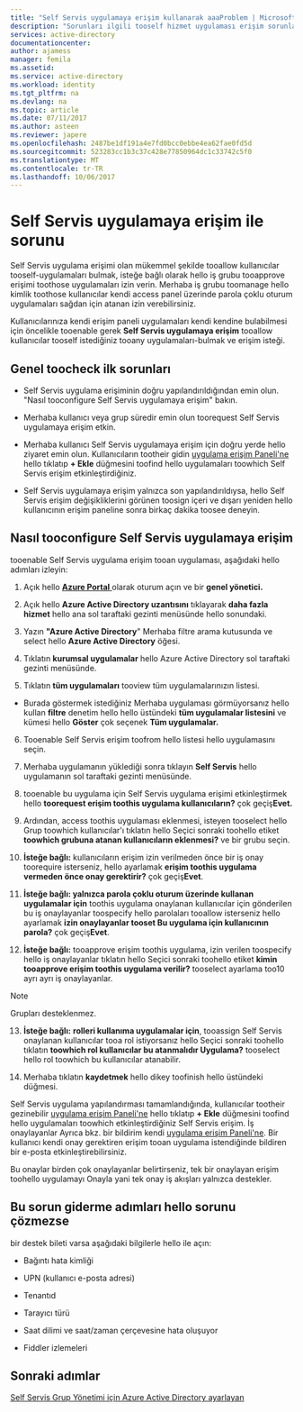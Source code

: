 ```yaml
---
title: "Self Servis uygulamaya erişim kullanarak aaaProblem | Microsoft Docs"
description: "Sorunları ilgili tooself hizmet uygulaması erişim sorunlarını giderme"
services: active-directory
documentationcenter: 
author: ajamess
manager: femila
ms.assetid: 
ms.service: active-directory
ms.workload: identity
ms.tgt_pltfrm: na
ms.devlang: na
ms.topic: article
ms.date: 07/11/2017
ms.author: asteen
ms.reviewer: japere
ms.openlocfilehash: 2487be1df191a4e7fd0bcc0ebbe4ea62fae0fd5d
ms.sourcegitcommit: 523283cc1b3c37c428e77850964dc1c33742c5f0
ms.translationtype: MT
ms.contentlocale: tr-TR
ms.lasthandoff: 10/06/2017
---
```

# <a name="problem-using-self-service-application-access"></a>Self Servis uygulamaya erişim ile sorunu

Self Servis uygulama erişimi olan mükemmel şekilde tooallow kullanıcılar tooself-uygulamaları bulmak, isteğe bağlı olarak hello iş grubu tooapprove erişimi toothose uygulamaları izin verin. Merhaba iş grubu toomanage hello kimlik toothose kullanıcılar kendi access panel üzerinde parola çoklu oturum uygulamaları sağdan için atanan izin verebilirsiniz.

Kullanıcılarınıza kendi erişim paneli uygulamaları kendi kendine bulabilmesi için öncelikle tooenable gerek **Self Servis uygulamaya erişim** tooallow kullanıcılar tooself istediğiniz tooany uygulamaları-bulmak ve erişim isteği.

## <a name="general-issues-toocheck-first"></a>Genel toocheck ilk sorunları

-   Self Servis uygulama erişiminin doğru yapılandırıldığından emin olun. "Nasıl tooconfigure Self Servis uygulamaya erişim" bakın.

-   Merhaba kullanıcı veya grup süredir emin olun toorequest Self Servis uygulamaya erişim etkin.

-   Merhaba kullanıcı Self Servis uygulamaya erişim için doğru yerde hello ziyaret emin olun. Kullanıcıların tootheir gidin [uygulama erişim Paneli'ne](https://myapps.microsoft.com/) hello tıklatıp **+ Ekle** düğmesini toofind hello uygulamaları toowhich Self Servis erişim etkinleştirdiğiniz.

-   Self Servis uygulamaya erişim yalnızca son yapılandırıldıysa, hello Self Servis erişim değişikliklerini görünen toosign içeri ve dışarı yeniden hello kullanıcının erişim paneline sonra birkaç dakika toosee deneyin.

## <a name="how-tooconfigure-self-service-application-access"></a>Nasıl tooconfigure Self Servis uygulamaya erişim

tooenable Self Servis uygulama erişim tooan uygulaması, aşağıdaki hello adımları izleyin:

1.  Açık hello [ **Azure Portal** ](https://portal.azure.com/) olarak oturum açın ve bir **genel yönetici.**

2.  Açık hello **Azure Active Directory uzantısını** tıklayarak **daha fazla hizmet** hello ana sol taraftaki gezinti menüsünde hello sonundaki.

3.  Yazın **"Azure Active Directory**" Merhaba filtre arama kutusunda ve select hello **Azure Active Directory** öğesi.

4.  Tıklatın **kurumsal uygulamalar** hello Azure Active Directory sol taraftaki gezinti menüsünde.

5.  Tıklatın **tüm uygulamaları** tooview tüm uygulamalarınızın listesi.

  * Burada göstermek istediğiniz Merhaba uygulaması görmüyorsanız hello kullan **filtre** denetim hello hello üstündeki **tüm uygulamalar listesini** ve kümesi hello **Göster** çok seçenek **Tüm uygulamalar.**

6.  Tooenable Self Servis erişim toofrom hello listesi hello uygulamasını seçin.

7.  Merhaba uygulamanın yüklediği sonra tıklayın **Self Servis** hello uygulamanın sol taraftaki gezinti menüsünde.

8.  tooenable bu uygulama için Self Servis uygulama erişimi etkinleştirmek hello **toorequest erişim toothis uygulama kullanıcıların?** çok geçiş**Evet.**

9.  Ardından, access toothis uygulaması eklenmesi, isteyen tooselect hello Grup toowhich kullanıcılar'ı tıklatın hello Seçici sonraki toohello etiket **toowhich grubuna atanan kullanıcıların eklenmesi?** ve bir grubu seçin.

10. **İsteğe bağlı:** kullanıcıların erişim izin verilmeden önce bir iş onay toorequire isterseniz, hello ayarlamak **erişim toothis uygulama vermeden önce onay gerektirir?** çok geçiş**Evet**.

11. **İsteğe bağlı: yalnızca parola çoklu oturum üzerinde kullanan uygulamalar için** toothis uygulama onaylanan kullanıcılar için gönderilen bu iş onaylayanlar toospecify hello parolaları tooallow isterseniz hello ayarlamak **izin onaylayanlar tooset Bu uygulama için kullanıcının parola?**  çok geçiş**Evet**.

12. **İsteğe bağlı:** tooapprove erişim toothis uygulama, izin verilen toospecify hello iş onaylayanlar tıklatın hello Seçici sonraki toohello etiket **kimin tooapprove erişim toothis uygulama verilir?** tooselect ayarlama too10 ayrı ayrı iş onaylayanlar.

 >[!NOTE]
 > Grupları desteklenmez.
 >
 >

13. **İsteğe bağlı:** **rolleri kullanıma uygulamalar için**, tooassign Self Servis onaylanan kullanıcılar tooa rol istiyorsanız hello Seçici sonraki toohello tıklatın **toowhich rol kullanıcılar bu atanmalıdır Uygulama?**  tooselect hello rol toowhich bu kullanıcılar atanabilir.

14. Merhaba tıklatın **kaydetmek** hello dikey toofinish hello üstündeki düğmesi.

Self Servis uygulama yapılandırması tamamlandığında, kullanıcılar tootheir gezinebilir [uygulama erişim Paneli'ne](https://myapps.microsoft.com/) hello tıklatıp **+ Ekle** düğmesini toofind hello uygulamaları toowhich etkinleştirdiğiniz Self Servis erişim. İş onaylayanlar Ayrıca bkz. bir bildirim kendi [uygulama erişim Paneli'ne](https://myapps.microsoft.com/). Bir kullanıcı kendi onay gerektiren erişim tooan uygulama istendiğinde bildiren bir e-posta etkinleştirebilirsiniz. 

Bu onaylar birden çok onaylayanlar belirtirseniz, tek bir onaylayan erişim toohello uygulamayı Onayla yani tek onay iş akışları yalnızca destekler.

## <a name="if-these-troubleshooting-steps-do-not-resolve-hello-issue"></a>Bu sorun giderme adımları hello sorunu çözmezse 

bir destek bileti varsa aşağıdaki bilgilerle hello ile açın:

-   Bağıntı hata kimliği

-   UPN (kullanıcı e-posta adresi)

-   Tenantıd

-   Tarayıcı türü

-   Saat dilimi ve saat/zaman çerçevesine hata oluşuyor

-   Fiddler izlemeleri

## <a name="next-steps"></a>Sonraki adımlar
[Self Servis Grup Yönetimi için Azure Active Directory ayarlayan](active-directory-accessmanagement-self-service-group-management.md)
